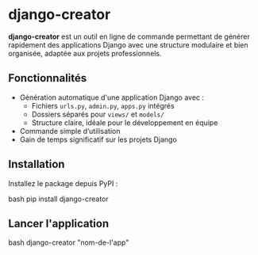 # django-creator

**django-creator** est un outil en ligne de commande permettant de générer rapidement des applications Django avec une structure modulaire et bien organisée, adaptée aux projets professionnels.

## Fonctionnalités

- Génération automatique d'une application Django avec :
  - Fichiers `urls.py`, `admin.py`, `apps.py` intégrés
  - Dossiers séparés pour `views/` et `models/`
  - Structure claire, idéale pour le développement en équipe
- Commande simple d’utilisation
- Gain de temps significatif sur les projets Django

## Installation

Installez le package depuis PyPI :

bash
pip install django-creator

## Lancer l'application 

bash
django-creator "nom-de-l'app"

